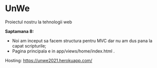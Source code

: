 # UnWe
Proiectul nostru la tehnologii web


**Saptamana 8:** 
  - Noi am inceput sa facem structura pentru MVC dar nu am dus pana la capat scripturile;
  - Pagina principala e in app/views/home/index.html .

Hosting: https://unwe2021.herokuapp.com/


